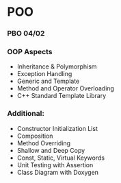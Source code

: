 # POO

### PBO 04/02

### OOP Aspects
* Inheritance & Polymorphism
* Exception Handling
* Generic and Template
* Method and Operator Overloading
* C++ Standard Template Library

### Additional:
* Constructor Initialization List
* Composition
* Method Overriding
* Shallow and Deep Copy
* Const, Static, Virtual Keywords
* Unit Testing with Assertion
* Class Diagram with Doxygen